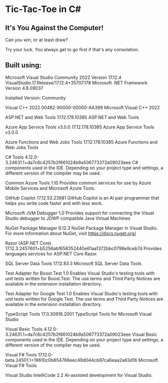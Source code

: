 # Tic-Tac-Toe in C#

## It's You Against the Computer!

Can you win, or at least draw?

Try your luck. You always get to go first if that's any consolation.

## Built using:

Microsoft Visual Studio Community 2022
Version 17.12.4
VisualStudio.17.Release/17.12.4+35707.178
Microsoft .NET Framework
Version 4.8.09037

Installed Version: Community

Visual C++ 2022   00482-90000-00000-AA399
Microsoft Visual C++ 2022

ASP.NET and Web Tools   17.12.178.10385
ASP.NET and Web Tools

Azure App Service Tools v3.0.0   17.12.178.10385
Azure App Service Tools v3.0.0

Azure Functions and Web Jobs Tools   17.12.178.10385
Azure Functions and Web Jobs Tools

C# Tools   4.12.0-3.24631.1+da7c6c4257b2f661024b9a506773372a09023eee
C# components used in the IDE. Depending on your project type and settings, a different version of the compiler may be used.

Common Azure Tools   1.10
Provides common services for use by Azure Mobile Services and Microsoft Azure Tools.

GitHub Copilot   17.12.53.23981
GitHub Copilot is an AI pair programmer that helps you write code faster and with less work.

Microsoft JVM Debugger   1.0
Provides support for connecting the Visual Studio debugger to JDWP compatible Java Virtual Machines

NuGet Package Manager   6.12.3
NuGet Package Manager in Visual Studio. For more information about NuGet, visit https://docs.nuget.org/

Razor (ASP.NET Core)   17.12.3.2457601+b5256abf658352440e61aa1372bbc0798e9ceb7d
Provides languages services for ASP.NET Core Razor.

SQL Server Data Tools   17.12.83.3
Microsoft SQL Server Data Tools

Test Adapter for Boost.Test   1.0
Enables Visual Studio's testing tools with unit tests written for Boost.Test.  The use terms and Third Party Notices are available in the extension installation directory.

Test Adapter for Google Test   1.0
Enables Visual Studio's testing tools with unit tests written for Google Test.  The use terms and Third Party Notices are available in the extension installation directory.

TypeScript Tools   17.0.30918.2001
TypeScript Tools for Microsoft Visual Studio

Visual Basic Tools   4.12.0-3.24631.1+da7c6c4257b2f661024b9a506773372a09023eee
Visual Basic components used in the IDE. Depending on your project type and settings, a different version of the compiler may be used.

Visual F# Tools   17.12.0-beta.24501.1+19610c0b654766eec49d044cb97ca6eaa2a63d16
Microsoft Visual F# Tools

Visual Studio IntelliCode   2.2
AI-assisted development for Visual Studio.
